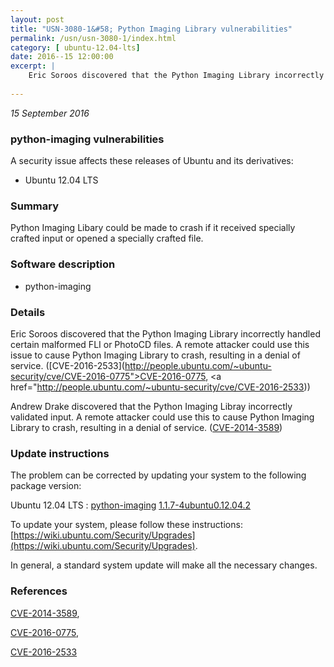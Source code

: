 ```yaml
---
layout: post
title: "USN-3080-1&#58; Python Imaging Library vulnerabilities"
permalink: /usn/usn-3080-1/index.html
category: [ ubuntu-12.04-lts]
date: 2016--15 12:00:00
excerpt: |
    Eric Soroos discovered that the Python Imaging Library incorrectly handled certain malformed FLI or PhotoCD files. A remote attacker could use this issue to cause Python Imaging Library to crash, resulting in a denial of service. ([CVE-2016-2533](http://people.ubuntu.com/~ubuntu-security/cve/CVE-2016-0775">CVE-2016-0775</a>, <a href="http://people.ubuntu.com/~ubuntu-security/cve/CVE-2016-2533))
    
--- 
```

 
 

*15 September 2016*

### python-imaging vulnerabilities

A security issue affects these releases of Ubuntu and its derivatives:

* Ubuntu 12.04 LTS

### Summary

Python Imaging Libary could be made to crash if it received specially crafted input or opened a specially crafted file.

### Software description

* python-imaging 

### Details

Eric Soroos discovered that the Python Imaging Library incorrectly handled certain malformed FLI or PhotoCD files. A remote attacker could use this issue to cause Python Imaging Library to crash, resulting in a denial of service. ([CVE-2016-2533](http://people.ubuntu.com/~ubuntu-security/cve/CVE-2016-0775">CVE-2016-0775</a>, <a href="http://people.ubuntu.com/~ubuntu-security/cve/CVE-2016-2533))

Andrew Drake discovered that the Python Imaging Libray incorrectly validated input. A remote attacker could use this to cause Python Imaging Library to crash, resulting in a denial of service. ([CVE-2014-3589](http://people.ubuntu.com/~ubuntu-security/cve/CVE-2014-3589)) 

### Update instructions

The problem can be corrected by updating your system to the following package version:

Ubuntu 12.04 LTS
 : [python-imaging](https://launchpad.net/ubuntu/+source/python-imaging) <span> [1.1.7-4ubuntu0.12.04.2](https://launchpad.net/ubuntu/+source/python-imaging/1.1.7-4ubuntu0.12.04.2) </span> 

To update your system, please follow these instructions: [https://wiki.ubuntu.com/Security/Upgrades](https://wiki.ubuntu.com/Security/Upgrades).

In general, a standard system update will make all the necessary changes. 

### References

 
 [CVE-2014-3589](http://people.ubuntu.com/~ubuntu-security/cve/CVE-2014-3589), 

 [CVE-2016-0775](http://people.ubuntu.com/~ubuntu-security/cve/CVE-2016-0775), 

 [CVE-2016-2533](http://people.ubuntu.com/~ubuntu-security/cve/CVE-2016-2533)
 

